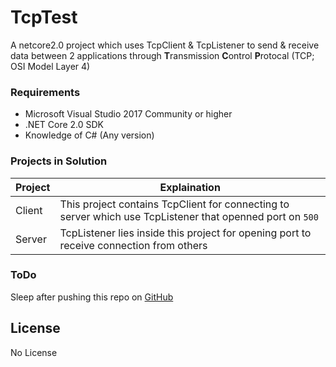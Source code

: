 # TcpTest
A netcore2.0 project which uses TcpClient & TcpListener to send & receive data between 2 applications through **T**ransmission **C**ontrol **P**rotocal (TCP; OSI Model Layer 4)

### Requirements
- Microsoft Visual Studio 2017 Community or higher
- .NET Core 2.0 SDK
- Knowledge of C# (Any version)

### Projects in Solution
| Project | Explaination                                                                                              |
|---------|-----------------------------------------------------------------------------------------------------------|
| Client  | This project contains TcpClient for connecting to server which use TcpListener that openned port on `500` |
| Server  | TcpListener lies inside this project for opening port to receive connection from others                   |

### ToDo
Sleep after pushing this repo on [GitHub](https://github.com)

License
-------
No License
